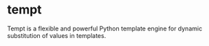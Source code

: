 # tempt
Tempt is a flexible and powerful Python template engine for dynamic substitution of values in templates.
